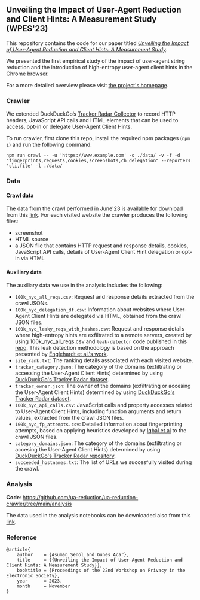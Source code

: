 ## Unveiling the Impact of User-Agent Reduction and Client Hints: A Measurement Study (WPES'23)

This repository contains the code for our paper titled [_Unveiling the Impact of User-Agent Reduction and Client Hints: A Measurement Study_](https://homes.esat.kuleuven.be/~asenol/ua-reduction/user_agent_reduction_wpes_23.pdf).

We presented the first empirical study of the impact of user-agent string reduction and the introduction of high-entropy user-agent client hints in the Chrome browser.

For a more detailed overview please visit [the project's homepage](https://homes.esat.kuleuven.be/~asenol/ua-reduction).

### Crawler
We extended DuckDuckGo’s [Tracker Radar Collector](https://github.com/duckduckgo/tracker-radar-collector) to record HTTP headers, JavaScript API calls and HTML elements that can be used to access, opt-in or delegate User-Agent Client Hints.

To run crawler, first clone this repo, install the required npm packages (`npm i`) and run the following command:

```npm run crawl -- -u 'https://www.example.com' -o ./data/ -v -f -d "fingerprints,requests,cookies,screenshots,ch_delegation" --reporters 'cli,file' -l ./data/```

### Data
#### Crawl data
The data from the crawl performed in June'23 is available for download from this [link](xxxxx). For each visited website the crawler produces the following files:
-  screenshot
-  HTML source
-  a JSON file that contains HTTP request and response details, cookies, JavaScript API calls, details of User-Agent Client Hint delegation or opt-in via HTML

#### Auxiliary data
The auxiliary data we use in the analysis includes the following:

- `100k_nyc_all_reqs.csv`: Request and response details extracted from the crawl JSONs.
- `100k_nyc_delegation_df.csv`: Information about websites where User-Agent Client Hints are delegated via HTML, obtained from the crawl JSON files.
- `100k_nyc_leaky_reqs_with_hashes.csv`: Request and response details where high-entropy hints are exfiltrated to a remote servers, created by using 100k_nyc_all_reqs.csv and `leak-detector` code published in this [repo](https://github.com/leaky-forms/leaky-forms/tree/main/leak-detector). This leak detection methodology is based on the approach presented by [Englehardt et al.'s work](https://petsymposium.org/2018/files/papers/issue1/paper42-2018-1-source.pdf).
- `site_rank.txt`: The ranking details associated with each visited website.
- `tracker_category.json`: The category of the domains (exfiltrating or accessing the User-Agent Client Hints) determined by using [DuckDuckGo's Tracker Radar dataset](https://github.com/duckduckgo/tracker-radar/).
- `tracker_owner.json`: The owner of the domains (exfiltrating or accesing the User-Agent Client Hints) determined by using [DuckDuckGo's Tracker Radar dataset](https://github.com/duckduckgo/tracker-radar/).
- `100k_nyc_api_calls.csv`: JavaScript calls and property accesses related to User-Agent Client Hints, including function arguments and return values, extracted from the crawl JSON files.
- `100k_nyc_fp_attempts.csv`: Detailed information about fingerprinting attempts, based on applying heuristics developed by [Iqbal et al](https://arxiv.org/pdf/2008.04480.pdf) to the crawl JSON files.
- `category_domains.json`: The category of the domains (exfiltrating or accesing the User-Agent Client Hints) determined by using [DuckDuckGo's Tracker Radar repository](https://github.com/duckduckgo/tracker-radar/).
- `succeeded_hostnames.txt`: The list of URLs we succesfully visited during the crawl.


### Analysis
**Code**: https://github.com/ua-reduction/ua-reduction-crawler/tree/main/analysis

The data used in the analysis notebooks can be downloaded also from this [link](xxxxx).

### Reference
```
@article{
    author    = {Asuman Senol and Gunes Acar},
    title     = {{Unveiling the Impact of User-Agent Reduction and Client Hints: A Measurement Study}},
    booktitle = {Proceedings of the 22nd Workshop on Privacy in the Electronic Society},
    year      = 2023,
    month     = November
}
```
